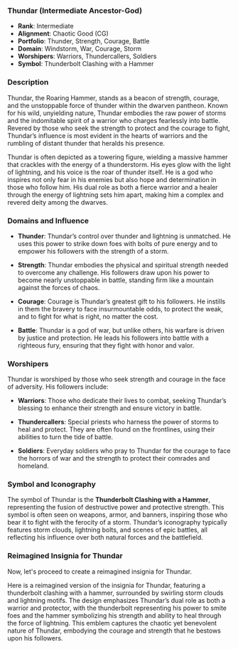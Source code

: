 ### Thundar (Intermediate Ancestor-God)

- **Rank**: Intermediate
- **Alignment**: Chaotic Good (CG)
- **Portfolio**: Thunder, Strength, Courage, Battle
- **Domain**: Windstorm, War, Courage, Storm
- **Worshipers**: Warriors, Thundercallers, Soldiers
- **Symbol**: Thunderbolt Clashing with a Hammer

### Description

Thundar, the Roaring Hammer, stands as a beacon of strength, courage, and the unstoppable force of thunder within the dwarven pantheon. Known for his wild, unyielding nature, Thundar embodies the raw power of storms and the indomitable spirit of a warrior who charges fearlessly into battle. Revered by those who seek the strength to protect and the courage to fight, Thundar’s influence is most evident in the hearts of warriors and the rumbling of distant thunder that heralds his presence.

Thundar is often depicted as a towering figure, wielding a massive hammer that crackles with the energy of a thunderstorm. His eyes glow with the light of lightning, and his voice is the roar of thunder itself. He is a god who inspires not only fear in his enemies but also hope and determination in those who follow him. His dual role as both a fierce warrior and a healer through the energy of lightning sets him apart, making him a complex and revered deity among the dwarves.

### Domains and Influence

- **Thunder**: Thundar’s control over thunder and lightning is unmatched. He uses this power to strike down foes with bolts of pure energy and to empower his followers with the strength of a storm.
  
- **Strength**: Thundar embodies the physical and spiritual strength needed to overcome any challenge. His followers draw upon his power to become nearly unstoppable in battle, standing firm like a mountain against the forces of chaos.
  
- **Courage**: Courage is Thundar’s greatest gift to his followers. He instills in them the bravery to face insurmountable odds, to protect the weak, and to fight for what is right, no matter the cost.
  
- **Battle**: Thundar is a god of war, but unlike others, his warfare is driven by justice and protection. He leads his followers into battle with a righteous fury, ensuring that they fight with honor and valor.

### Worshipers

Thundar is worshiped by those who seek strength and courage in the face of adversity. His followers include:

- **Warriors**: Those who dedicate their lives to combat, seeking Thundar’s blessing to enhance their strength and ensure victory in battle.
  
- **Thundercallers**: Special priests who harness the power of storms to heal and protect. They are often found on the frontlines, using their abilities to turn the tide of battle.
  
- **Soldiers**: Everyday soldiers who pray to Thundar for the courage to face the horrors of war and the strength to protect their comrades and homeland.

### Symbol and Iconography

The symbol of Thundar is the **Thunderbolt Clashing with a Hammer**, representing the fusion of destructive power and protective strength. This symbol is often seen on weapons, armor, and banners, inspiring those who bear it to fight with the ferocity of a storm. Thundar’s iconography typically features storm clouds, lightning bolts, and scenes of epic battles, all reflecting his influence over both natural forces and the battlefield.

### Reimagined Insignia for Thundar

Now, let's proceed to create a reimagined insignia for Thundar.

Here is a reimagined version of the insignia for Thundar, featuring a thunderbolt clashing with a hammer, surrounded by swirling storm clouds and lightning motifs. The design emphasizes Thundar’s dual role as both a warrior and protector, with the thunderbolt representing his power to smite foes and the hammer symbolizing his strength and ability to heal through the force of lightning. This emblem captures the chaotic yet benevolent nature of Thundar, embodying the courage and strength that he bestows upon his followers.